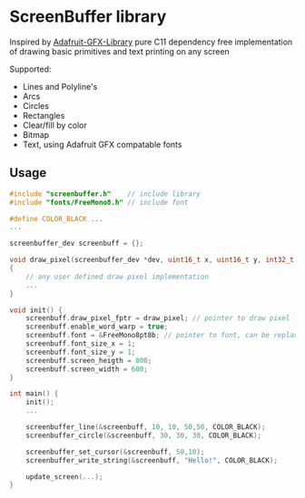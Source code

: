 # ScreenBuffer library

Inspired by [Adafruit-GFX-Library](https://github.com/adafruit/Adafruit-GFX-Library) pure C11 dependency free implementation of drawing basic  primitives and text printing on any screen

Supported:

+ Lines and Polyline's
+ Arcs
+ Circles
+ Rectangles
+ Clear/fill by color
+ Bitmap
+ Text, using Adafruit GFX compatable fonts

## Usage

```c
#include "screenbuffer.h"    // include library
#include "fonts/FreeMono8.h" // include font

#define COLOR_BLACK ...
...

screenbuffer_dev screenbuff = {};

void draw_pixel(screenbuffer_dev *dev, uint16_t x, uint16_t y, int32_t color)
{
    // any user defined draw pixel implementation
    ...
}

void init() {
    screenbuff.draw_pixel_fptr = draw_pixel; // pointer to draw pixel function
    screenbuff.enable_word_warp = true;
    screenbuff.font = &FreeMono8pt8b; // pointer to font, can be replaced using screenbuffer_set_font()
    screenbuff.font_size_x = 1;
    screenbuff.font_size_y = 1;
    screenbuff.screen_heigth = 800;
    screenbuff.screen_width = 600;
}

int main() {
    init();
    ... 

    screenbuffer_line(&screenbuff, 10, 10, 50,50, COLOR_BLACK);
    screenbuffer_circle(&screenbuff, 30, 30, 30, COLOR_BLACK);

    screenbuffer_set_cursor(&screenbuff, 50,10);
    screenbuffer_write_string(&screenbuff, "Hello!", COLOR_BLACK);

    update_screen(...);
}

```
